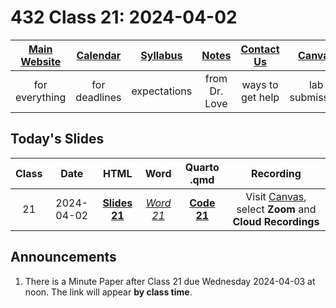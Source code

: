 # 432 Class 21: 2024-04-02

[Main Website](https://thomaselove.github.io/432-2024/) | [Calendar](https://thomaselove.github.io/432-2024/calendar.html) | [Syllabus](https://thomaselove.github.io/432-syllabus-2024/) | [Notes](https://thomaselove.github.io/432-notes/) | [Contact Us](https://thomaselove.github.io/432-2024/contact.html) | [Canvas](https://canvas.case.edu) | [Data and Code](https://github.com/THOMASELOVE/432-data) | [Sources](https://github.com/THOMASELOVE/432-classes-2024/tree/main/sources)
:-----------: | :--------------: | :----------: | :---------: | :-------------: | :-----------: | :------------: |:------:
for everything | for deadlines | expectations | from Dr. Love | ways to get help | lab submission | for downloads | to read

## Today's Slides

Class | Date | HTML | Word | Quarto .qmd | Recording
:---: | :--------: | :------: | :------: | :------: | :-------------:
21 | 2024-04-02 | **[Slides 21](https://thomaselove.github.io/432-slides-2024/slides21.html)** | *[Word 21](https://thomaselove.github.io/432-slides-2024/slides21w.docx)* | **[Code 21](https://github.com/THOMASELOVE/432-slides-2024/blob/main/slides21.qmd)** | Visit [Canvas](https://canvas.case.edu/), select **Zoom** and **Cloud Recordings**

## Announcements

1. There is a Minute Paper after Class 21 due Wednesday 2024-04-03 at noon. The link will appear **by class time**.
